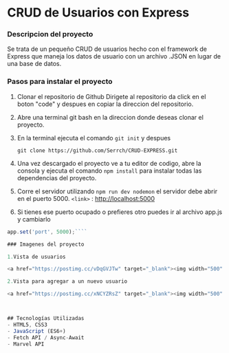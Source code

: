 # CRUD de Usuarios con Express

### Descripcion del proyecto 
Se trata de un pequeño CRUD de usuarios hecho con el framework de Express que maneja los datos de usuario con un archivo .JSON en lugar de una base de datos.

### Pasos para instalar el proyecto
1. Clonar el repositorio de Github
	Dirigete al repositorio da click en el boton "code" y despues en copiar la direccion del repositorio.
	
2. Abre una terminal git bash en la direccion donde deseas clonar el proyecto.

3. En la terminal ejecuta el comando  `git init` y despues 

	`git clone https://github.com/Serrch/CRUD-EXPRESS.git`
4. Una vez descargado el proyecto ve a tu editor de codigo, abre la consola y ejecuta  el comando `npm install` para instalar todas las dependencias del proyecto.

5. Corre el servidor utilizando `npm run dev nodemon` el servidor debe abrir en el puerto 5000.
`<link>` : <http://localhost:5000>
6. Si tienes ese puerto ocupado o prefieres otro puedes ir al archivo app.js y cambiarlo 
```javascript 
app.set('port', 5000);````

### Imagenes del proyecto

1.Vista de usuarios

<a href="https://postimg.cc/vDqGVJTw" target="_blank"><img width="500" src="https://i.postimg.cc/fTZy6Zhy/Captura-de-pantalla-2024-11-20-233604.png"</a></a>

2.Vista para agregar a un nuevo usuario

<a href="https://postimg.cc/xNCYZRsZ" target="_blank"><img width="500" src="https://i.postimg.cc/6qV3ybCB/Captura-de-pantalla-2024-11-20-233614.png" </a>



## Tecnologías Utilizadas
- HTML5, CSS3
- JavaScript (ES6+)
- Fetch API / Async-Await
- Marvel API
